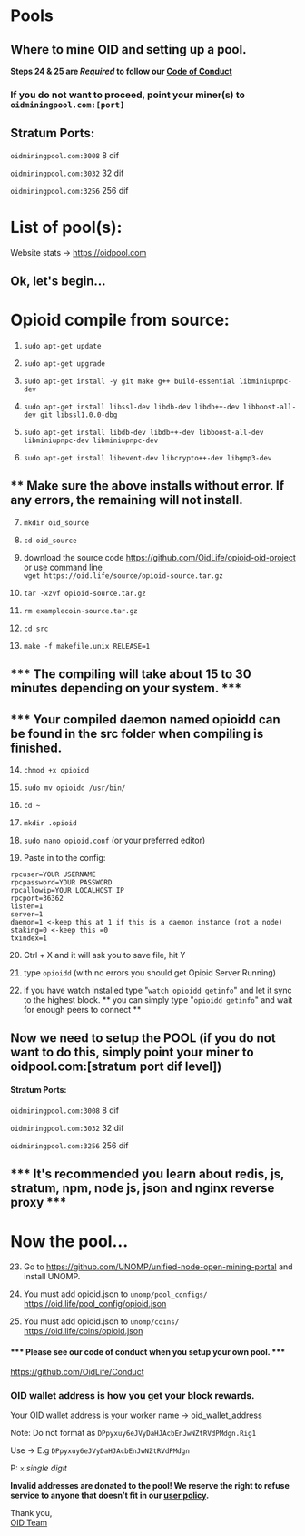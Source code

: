 # Pools
## Where to mine OID and setting up a pool.
  **Steps 24 & 25 are *Required* to follow our [Code of Conduct](https://github.com/OidLife/Conduct)**

### If you do not want to proceed, point your miner(s) to `oidminingpool.com:[port]`

## Stratum Ports:

`oidminingpool.com:3008` 8 dif  

`oidminingpool.com:3032` 32 dif  

`oidminingpool.com:3256` 256 dif  

# List of pool(s):
Website stats -> https://oidpool.com


## Ok, let's begin...

# Opioid compile from source:
1) ```sudo apt-get update```

2) ```sudo apt-get upgrade```

3) ```sudo apt-get install -y git make g++ build-essential libminiupnpc-dev```

4) ```sudo apt-get install libssl-dev libdb-dev libdb++-dev libboost-all-dev git libssl1.0.0-dbg```

5) ```sudo apt-get install libdb-dev libdb++-dev libboost-all-dev libminiupnpc-dev libminiupnpc-dev```

6) ```sudo apt-get install libevent-dev libcrypto++-dev libgmp3-dev```

## ** Make sure the above installs without error. If any errors, the remaining will not install.

7) ```mkdir oid_source```

8) ```cd oid_source```

9) download the source code https://github.com/OidLife/opioid-oid-project or use command line  
`wget https://oid.life/source/opioid-source.tar.gz`

10) ```tar -xzvf opioid-source.tar.gz```

11) ```rm examplecoin-source.tar.gz```

12) ```cd src```

13) ```make -f makefile.unix RELEASE=1```

## *** The compiling will take about 15 to 30 minutes depending on your system. ***

## *** Your compiled daemon named opioidd can be found in the src folder when compiling is finished.

14) ```chmod +x opioidd```

15) ```sudo mv opioidd /usr/bin/```

16) ```cd ~```

17) ```mkdir .opioid```

18) ```sudo nano opioid.conf``` (or your preferred editor)

19) Paste in to the config:
```
rpcuser=YOUR USERNAME
rpcpassword=YOUR PASSWORD
rpcallowip=YOUR LOCALHOST IP
rpcport=36362
listen=1
server=1
daemon=1 <-keep this at 1 if this is a daemon instance (not a node)
staking=0 <-keep this =0
txindex=1
```
20) Ctrl + X and it will ask you to save file, hit Y

21) type ```opioidd``` (with no errors you should get Opioid Server Running)

22) if you have watch installed type "```watch opioidd getinfo```" and let it sync to the highest block.
** you can simply type "```opioidd getinfo```" and wait for enough peers to connect **

## Now we need to setup the POOL (if you do not want to do this, simply point your miner to oidpool.com:[stratum port dif level])

#### Stratum Ports:

`oidminingpool.com:3008` 8 dif  

`oidminingpool.com:3032` 32 dif  

`oidminingpool.com:3256` 256 dif  

## *** It's recommended you learn about redis, js, stratum, npm, node js, json and nginx reverse proxy ***

# Now the pool...

23) Go to https://github.com/UNOMP/unified-node-open-mining-portal and install UNOMP. 

24) You must add opioid.json to `unomp/pool_configs/`  
  https://oid.life/pool_config/opioid.json

25) You must add opioid.json to `unomp/coins/`  
  https://oid.life/coins/opioid.json

#### *** Please see our code of conduct when you setup your own pool. ***
  https://github.com/OidLife/Conduct

### OID wallet address is how you get your block rewards.
Your OID wallet address is your worker name -> oid_wallet_address

Note: Do not format as ```DPpyxuy6eJVyDaHJAcbEnJwNZtRVdPMdgn.Rig1```  

Use -> E.g ```DPpyxuy6eJVyDaHJAcbEnJwNZtRVdPMdgn```

P: `x` *single digit*


**Invalid addresses are donated to the pool!
We reserve the right to refuse service to anyone that doesn’t fit in our [user policy](https://bitcoinz.miningspeed.com/faq!).**


Thank you,  
[OID Team](https://oid.life/)  
